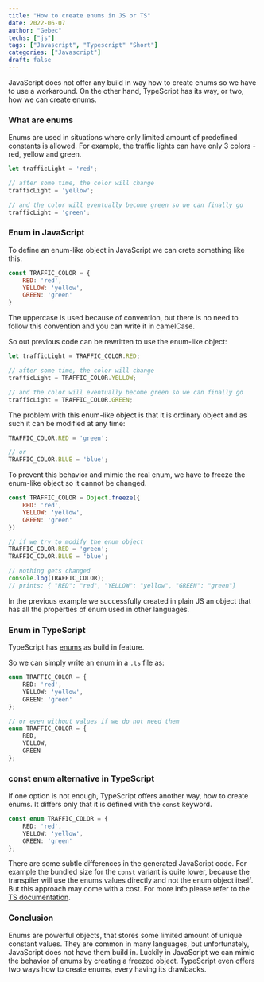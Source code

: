 ```yaml
---
title: "How to create enums in JS or TS"
date: 2022-06-07
author: "Gebec"
techs: ["js"]
tags: ["Javascript", "Typescript" "Short"]
categories: ["Javascript"]
draft: false
---
```


JavaScript does not offer any build in way how to create enums so we have to use a workaround. On the other hand, TypeScript has its way, or two, how we can create enums.

### What are enums
Enums are used in situations where only limited amount of predefined constants is allowed. For example, the traffic lights can have only 3 colors - red, yellow and green.

```js
let trafficLight = 'red';

// after some time, the color will change
trafficLight = 'yellow';

// and the color will eventually become green so we can finally go
trafficLight = 'green';
```

### Enum in JavaScript
To define an enum-like object in JavaScript we can crete something like this:
```js
const TRAFFIC_COLOR = {
    RED: 'red',
    YELLOW: 'yellow',
    GREEN: 'green'
}
```

The uppercase is used because of convention, but there is no need to follow this convention and you can write it in camelCase.

So out previous code can be rewritten to use the enum-like object:
```js
let trafficLight = TRAFFIC_COLOR.RED;

// after some time, the color will change
trafficLight = TRAFFIC_COLOR.YELLOW;

// and the color will eventually become green so we can finally go
trafficLight = TRAFFIC_COLOR.GREEN;
```

The problem with this enum-like object is that it is ordinary object and as such it can be modified at any time:
```js
TRAFFIC_COLOR.RED = 'green';

// or
TRAFFIC_COLOR.BLUE = 'blue';
```

To prevent this behavior and mimic the real enum, we have to freeze the enum-like object so it cannot be changed.
```js
const TRAFFIC_COLOR = Object.freeze({
    RED: 'red',
    YELLOW: 'yellow',
    GREEN: 'green'
})

// if we try to modify the enum object
TRAFFIC_COLOR.RED = 'green';
TRAFFIC_COLOR.BLUE = 'blue';

// nothing gets changed
console.log(TRAFFIC_COLOR);
// prints: { "RED": "red", "YELLOW": "yellow", "GREEN": "green"}
```

In the previous example we successfully created in plain JS an object that has all the properties of enum used in other languages.


### Enum in TypeScript
TypeScript has [enums](https://www.typescriptlang.org/docs/handbook/enums.html) as build in feature.

So we can simply write an enum in a `.ts` file as:
```ts
enum TRAFFIC_COLOR = {
    RED: 'red',
    YELLOW: 'yellow',
    GREEN: 'green'
};

// or even without values if we do not need them
enum TRAFFIC_COLOR = {
    RED,
    YELLOW,
    GREEN
};
```

### const enum alternative in TypeScript
If one option is not enough, TypeScript offers another way, how to create enums. It differs only that it is defined with the `const` keyword.

```ts
const enum TRAFFIC_COLOR = {
    RED: 'red',
    YELLOW: 'yellow',
    GREEN: 'green'
};
```

There are some subtle differences in the generated JavaScript code. For example the bundled size for the `const` variant is quite lower, because the transpiler will use the enums values directly and not the enum object itself.
But this approach may come with a cost. For more info please refer to the [TS documentation](https://www.typescriptlang.org/docs/handbook/enums.html#const-enums).

### Conclusion
Enums are powerful objects, that stores some limited amount of unique constant values. They are common in many languages, but unfortunately, JavaScript does not have them build in. Luckily in JavaScript we can mimic the behavior of enums by creating a freezed object.
TypeScript even offers two ways how to create enums, every having its drawbacks.
